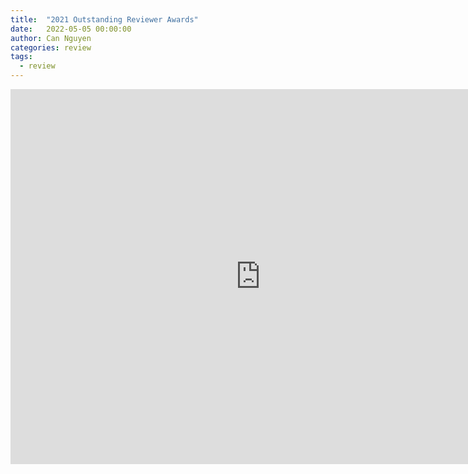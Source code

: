 ```yaml
---
title:  "2021 Outstanding Reviewer Awards"
date:   2022-05-05 00:00:00
author: Can Nguyen
categories: review
tags: 
  - review
---
```


<iframe
  src="https://accreditations.ioppublishing.org/embed/f5a9dccf-4669-4f3e-860b-3e003dd7e251"
  width="800"
  height="600"
  frameborder="0"
  allowfullscreen>
</iframe>